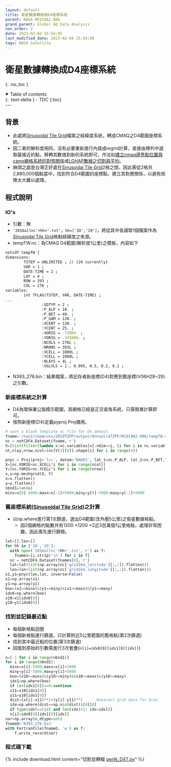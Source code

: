 ```yaml
---
layout: default
title: 衛星數據轉換成D4座標系統
parent: NASA MCD19A2.006
grand_parent: Global AQ Data Analysis
nav_order: 2
date: 2023-02-04 15:54:05
last_modified_date: 2023-02-04 15:54:09
tags: NASA Satellite
---
```


# 衛星數據轉換成D4座標系統
{: .no_toc }

<details open markdown="block">
  <summary>
    Table of contents
  </summary>
  {: .text-delta }
- TOC
{:toc}
</details>
---

## 背景

- 此處將[Sinusoidal Tile Grid][STG]檔案之經緯度系統，轉成CMAQ之D4範圍座標系統。
- 因二者的解析度相同，沒有必要重新進行內插或regrid計算，直接由陣列中選取最接近的點，移轉其數值到新的系統即可，作法如[建立cmaq邊界點位置與cams網格系統的對照關係](../../GAQuality/ECMWF_CAMS/3.CAMS_bc.md#建立cmaq邊界點位置與cams網格系統的對照關係bconingrbpy)或[LGHAP數據之切割與平均](../../RegAQ/LGHAP/2.rdPM.md)。
- 麻煩之處是台灣正好處在[Sinusoidal Tile Grid][STG]2格之間，因此需從2格共2,880,000個點當中，找到符合D4範圍的座標點，建立其對應關係，以避免矩陣太大難以處理。

[STG]: https://modis-land.gsfc.nasa.gov/MODLAND_grid.html "MODIS Land Grids"

## 程式說明

### IO's

- 引數：無
- `'2016allnc'+hh+'.txt'`，`hh=['28','29']`，將從其中各讀取1個檔案作為[Sinusoidal Tile Grid][STG]格點經緯度之來源。
- tempTW.nc：為CMAQ D4範圍(解析度1公里)之模板，內容如下

```bash
netcdf tempTW {
dimensions:
        TSTEP = UNLIMITED ; // (24 currently)
        VAR = 1 ;
        DATE-TIME = 2 ;
        LAY = 4 ;
        ROW = 393 ;
        COL = 276 ;
variables:
        int TFLAG(TSTEP, VAR, DATE-TIME) ;
...
                :GDTYP = 2 ;
                :P_ALP = 10. ;
                :P_BET = 40. ;
                :P_GAM = 120. ;
                :XCENT = 120. ;
                :YCENT = 25. ;
                :XORIG = -72000. ;
                :YORIG = -345000. ;
                :NCOLS = 276L ;
                :NROWS = 393L ;
                :XCELL = 1000L ;
                :YCELL = 1000L ;
                :NLAYS = 4L ;
                :VGLVLS = 1., 0.995, 0.5, 0.2, 0.1 ;
```

- N393_276.bin：結果檔案，將記存者新座標(D4)對應到舊座標(V06H28~29)之引數。

### 新座標系統之計算

- D4為環保署公版模示範圍，其網格已經是正交直角系統，只需簡單計算即可。
- 按照新座標(D4)定義pyproj.Proj備用。

```python
# open a blank template nc file for D4 domain
fname='/nas2/cmaqruns/2019TZPP/output/Annual/aTZPP/MCD19A2.006/tempTW.nc'
nc = netCDF4.Dataset(fname,'r')
V=[list(filter(lambda x:nc.variables[x].ndim==j, [i for i in nc.variables])) for j in [1,2,3,4]]
nt,nlay,nrow,ncol=(nc[V[3][0]].shape[i] for i in range(4))

pnyc = Proj(proj='lcc', datum='NAD83', lat_1=nc.P_ALP, lat_2=nc.P_BET,lat_0=nc.YCENT, lon_0=nc.XCENT, x_0=0, y_0=0.0)
X=[nc.XORIG+nc.XCELL*i for i in range(ncol)]
Y=[nc.YORIG+nc.YCELL*i for i in range(nrow)]
x,y=np.meshgrid(X, Y)
x=x.flatten()
y=y.flatten()
nbnd1=len(x)
minx=x[0]-5000;maxx=x[-1]+5000;miny=y[0]-5000;maxy=y[-1]+5000
```

### 舊座標系統([Sinusoidal Tile Grid][STG])之計算

- 以np.where進行第1次篩選，選出D4範圍(含外圈5公里)之衛星數據格點。
  - 因2個網格的點數共有1200 &times;1200 &times;2近3百萬個1公里格點，處理非常困難，因此需先進行篩檢。

```python
lat=[];lon=[]
for hh in ['28','29']:
  with open('2016allnc'+hh+'.txt','r') as f:
    fnames=[i.strip('\n') for i in f]
  nc = netCDF4.Dataset(fnames[0],'r')
  lat=lat+list(np.array(nc['grid1km_latitude'][:,:]).flatten())
  lon=lon+list(np.array(nc['grid1km_longitude'][:,:]).flatten())
x1,y1=pnyc(lon,lat, inverse=False)
x1=np.array(x1)
y1=np.array(y1)
boo=(x1>=minx)&(y1>=miny)&(x1<=maxx)&(y1<=maxy)
idx0=np.where(boo)
x10=x1[idx0[0]]
y10=y1[idx0[0]]
```

### 找到並記錄最近點

- 每個新格點迴圈
- 每個新格點進行篩選，只計算附近5公里範圍的舊格點(第2次篩選)
- 找到其中最近點的位置(第3次篩選)
- 回復到原始的引數需進行3次套疊(`n[i]=idx0[0][idx1[0][idx]]`)

```python
n=[-1 for i in range(nbnd1)]
for i in range(nbnd1):
  minx=x[i]-5000;maxx=x[i]+5000
  miny=y[i]-5000;maxy=y[i]+5000
  boo=(x10>=minx)&(y10>=miny)&(x10<=maxx)&(y10<=maxy)
  idx1=np.where(boo)
  if len(idx1[0])==0:continue
  x11=x10[idx1[0]]
  y11=y10[idx1[0]]
  dist=(x[i]-x11)**2+(y[i]-y11)**2      #nearest grib data for bcon
  idx=np.where(dist==np.min(dist))[0][0]
  if type(idx)==list and len(idx)>1: idx=idx[0]
  n[i]=idx0[0][idx1[0][idx]]
nar=np.array(n,dtype=int)
fnameO='N393_276.bin'
with FortranFile(fnameO, 'w') as f:
    f.write_record(nar)
```

### 程式碼下載

{% include download.html content="切割並轉檔
[genN_D4T.py](https://github.com/sinotec2/Focus-on-Air-Quality/blob/main/AQana/GAQuality/NASA_MCD19A2.006/genN_D4T.py)" %}